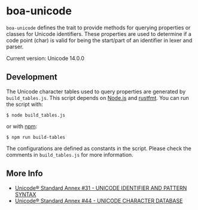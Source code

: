 # boa-unicode

`boa-unicode` defines the trait to provide methods for querying properties or classes for Unicode identifiers. These properties are used to determine if a code point (char) is valid for being the start/part of an identifier in lexer and parser.

Current version: Unicode 14.0.0

## Development

The Unicode character tables used to query properties are generated by `build_tables.js`. This script depends on [Node.js](https://nodejs.org/en/) and [rustfmt](https://github.com/rust-lang/rustfmt). You can run the script with:

```
$ node build_tables.js
```

or with [npm](https://www.npmjs.com/):

```
$ npm run build-tables
```

The configurations are defined as constants in the script. Please check the comments in `build_tables.js` for more information.

## More Info

- [Unicode® Standard Annex #31 - UNICODE IDENTIFIER AND PATTERN SYNTAX](https://unicode.org/reports/tr31/)
- [Unicode® Standard Annex #44 - UNICODE CHARACTER DATABASE](https://unicode.org/reports/tr44/)
